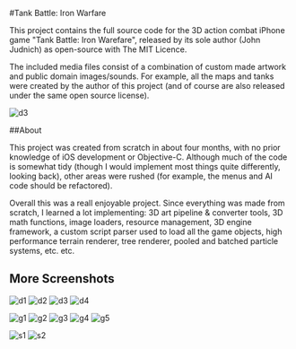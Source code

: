 #Tank Battle: Iron Warfare

This project contains the full source code for the 3D action combat iPhone game "Tank Battle: Iron Warefare", released by its sole author (John Judnich) as open-source with The MIT Licence.

The included media files consist of a combination of custom made artwork and public domain images/sounds. For example, all the maps and tanks were created by the author of this project (and of course are also released under the same open source license).

![d3](https://raw.github.com/judnich/IronWarfare/master/screenshots/desert3.png)

##About

This project was created from scratch in about four months, with no prior knowledge of iOS development or Objective-C. Although much of the code is somewhat tidy (though I would implement most things quite differently, looking back), other areas were rushed (for example, the menus and AI code should be refactored).

Overall this was a reall enjoyable project. Since everything was made from scratch, I learned a lot implementing: 3D art pipeline & converter tools, 3D math functions, image loaders, resource management, 3D engine framework, a custom script parser used to load all the game objects, high performance terrain renderer, tree renderer, pooled and batched particle systems, etc. etc.

## More Screenshots

![d1](https://raw.github.com/judnich/IronWarfare/master/desert3.png)
![d2](https://raw.github.com/judnich/IronWarfare/master/desert3.png)
![d3](https://raw.github.com/judnich/IronWarfare/master/desert3.png)
![d4](https://raw.github.com/judnich/IronWarfare/master/desert3.png)

![g1](https://raw.github.com/judnich/IronWarfare/master/grassy1.png)
![g2](https://raw.github.com/judnich/IronWarfare/master/grassy2.png)
![g3](https://raw.github.com/judnich/IronWarfare/master/grassy3.png)
![g4](https://raw.github.com/judnich/IronWarfare/master/grassy4.png)
![g5](https://raw.github.com/judnich/IronWarfare/master/grassy5.png)

![s1](https://raw.github.com/judnich/IronWarfare/master/snow1.png)
![s2](https://raw.github.com/judnich/IronWarfare/master/snow2.png)
